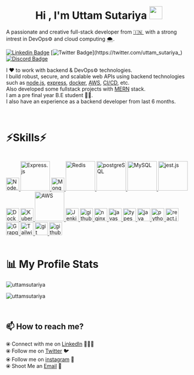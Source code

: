 <h1 align="center">Hi , I'm Uttam Sutariya <img src="https://media.giphy.com/media/hvRJCLFzcasrR4ia7z/giphy.gif" width="35"></h1>

A passionate and creative full-stack developer from [🇮🇳 ](https://en.wikipedia.org/wiki/India)&nbsp;with a strong intrest in DevOps⚙️ and cloud computing 🌨️.

[![Linkedin Badge](https://img.shields.io/badge/-Uttam_Sutariya-blue?style=flat-square&logo=Linkedin&logoColor=white&link=https://www.linkedin.com/in/uttam-sutariya/)](https://www.linkedin.com/in/uttam-sutariya/)
[![Twitter Badge](https://img.shields.io/badge/-@uttam__sutariya_-black?style=flat-square&labelColor=black&logo=Twitter&link=https://twitter.com/uttam_sutariya_)](https://twitter.com/uttam_sutariya_)
[![Discord Badge](https://img.shields.io/badge/-uttam1712-black?style=flat-square&logo=Leetcode&link=https://leetcode.com/uttam1712/)](https://leetcode.com/uttam1712/)

I ❤️ to work with backend & DevOps⚙️ technologies. <br>
I build robust, secure, and scalable web APIs using backend technologies such as [node.js](https://nodejs.org/en/), [express](https://expressjs.com/), [docker](https://www.docker.com/), [AWS](https://aws.amazon.com/), [CI/CD](https://www.jenkins.io/), etc. <br>
Also developed some fullstack projects with [MERN](https://www.educative.io/answers/what-is-mern-stack) stack. <br>
I am a pre final year B.E student 🧑‍🎓. <br>
I also have an experience as a backend developer from last 6 months.

<br>

# ⚡Skills⚡

<br>

<div align="left">
<a href="https://nodejs.org/en/" target="_blank">
<img src="https://www.vectorlogo.zone/logos/nodejs/nodejs-icon.svg" alt="Node.js" width=35 title="node.js"/> 
</a>
<a href="https://expressjs.com/" target="_blank">
<img src="https://www.vectorlogo.zone/logos/expressjs/expressjs-ar21.svg" alt="Express.js" width=80 title="Express.js"/>
</a>
<a href="https://www.mongodb.com/" target="_blank">
<img src="https://www.vectorlogo.zone/logos/mongodb/mongodb-icon.svg" alt="Mongodb" width=35 title="MongoDB"/>
</a>
<a href="https://redis.io/" target="_blank">
<img src="https://www.vectorlogo.zone/logos/redis/redis-ar21.svg" alt="Redis" width=80 title="REDIS"/>
</a>
<a href="https://www.postgresql.org/" target="_blank">
<img src="https://www.vectorlogo.zone/logos/postgresql/postgresql-ar21.svg" alt="postgreSQL" width=80 title="postgreSQL"/>
</a>
<a href="https://www.mysql.com/" target="_blank">
<img src="https://www.vectorlogo.zone/logos/mysql/mysql-ar21.svg" alt="MySQL" width=80 title="MySQL"/>
</a>
<a href="https://jestjs.io/" target="_blank">
<img src="https://www.vectorlogo.zone/logos/jestjsio/jestjsio-ar21.svg" alt="jest.js" width=80 title="JEST"/>
</a>
<a href="https://www.docker.com/" target="_blank">
<img src="https://www.vectorlogo.zone/logos/docker/docker-icon.svg" alt="Docker" width=35 title="Docker"/>
</a>
<a href="https://kubernetes.io/" target="_blank">
<img src="https://www.vectorlogo.zone/logos/kubernetes/kubernetes-icon.svg" alt="Kubernetes" width=35 title="Kubernetes"/>
</a>
<a href="https://aws.amazon.com/" target="_blank">
<img src="https://www.vectorlogo.zone/logos/amazon_aws/amazon_aws-ar21.svg" alt="AWS" width=80 title="AWS"/>
</a>
<a href="https://www.jenkins.io/" target="_blank">
<img src="https://www.vectorlogo.zone/logos/jenkins/jenkins-icon.svg" alt="Jenkins" width=35 title="Jenkins"/>
</a>
<a href="https://github.com/features/actions" target="_blank">
<img src="https://github.githubassets.com/images/modules/site/features/actions-icon-actions.svg" alt="github-actions" width=35 title="github actions"/>
</a>
<a href="https://www.nginx.com/" target="_blank">
<img src="https://www.vectorlogo.zone/logos/nginx/nginx-icon.svg" alt="nginx" width=35 title="nginx"/>
</a>
<a href="https://developer.mozilla.org/en-US/docs/Web/JavaScript" target="_blank">
<img src="https://upload.vectorlogo.zone/logos/javascript/images/239ec8a4-163e-4792-83b6-3f6d96911757.svg" alt="javascript" width=35 title="javascript"/>
</a>
<a href="https://www.typescriptlang.org/" target="_blank">
<img src="https://www.vectorlogo.zone/logos/typescriptlang/typescriptlang-icon.svg" alt="typescript" width=35 title="typescript"/>
</a>
<a href="https://www.java.com/" target="_blank">
<img src="https://www.vectorlogo.zone/logos/java/java-icon.svg" alt="java" width=35 title="java"/>
</a>
<a href="https://www.python.org/" target="_blank">
<img src="https://www.vectorlogo.zone/logos/python/python-icon.svg" alt="python" width=35 title="python"/>
</a>
<a href="https://reactjs.org/" target="_blank">
<img src="https://www.vectorlogo.zone/logos/reactjs/reactjs-icon.svg" alt="react.js" width=35 title="react.js"/>
</a>
<a href="https://graphql.org/" target="_blank">
<img src="https://www.vectorlogo.zone/logos/graphql/graphql-icon.svg" alt="GrapgQL" width=35 title="GraphQL"/>
</a>
<a href="https://tailwindcss.com/" target="_blank">
<img src="https://www.vectorlogo.zone/logos/tailwindcss/tailwindcss-icon.svg" alt="Tailwind CSS" width=35 title="tailwind css"/>
</a>
<a href="https://git-scm.com/" target="_blank">
<img src="https://www.vectorlogo.zone/logos/git-scm/git-scm-icon.svg" alt="git" width=35 title="git"/>
</a>
<a href="https://github.com/" target="_blank">
<img src="https://www.vectorlogo.zone/logos/github/github-icon.svg" alt="github" width=35 title="github"/>
</a>

</div>

<br />

<h1 align="left">📊 My Profile Stats</h1>

<p align="left"><img src="https://github-readme-streak-stats.herokuapp.com/?user=uttamsutariya&theme=github-dark" alt="uttamsutariya" /></p>

<p align="left"> <img src="https://github-stats-readme.dark-art108.vercel.app/api?username=uttamsutariya&show_icons=true&theme=dark" alt="uttamsutariya" />
</p>

<br />

## 📫 How to reach me?

⦿ Connect with me on [LinkedIn](https://www.linkedin.com/in/uttam-sutariya/) 👨🏻‍💻 <br>
⦿ Follow me on [Twitter](https://twitter.com/uttam_sutariya_) 🐦 <br>
⦿ Follow me on [instagram](https://www.instagram.com/uttam_1712_/) 🤩 <br>
⦿ Shoot Me an [Email](mailto:pateluttam171210@gmail.com) 💌 <br>
